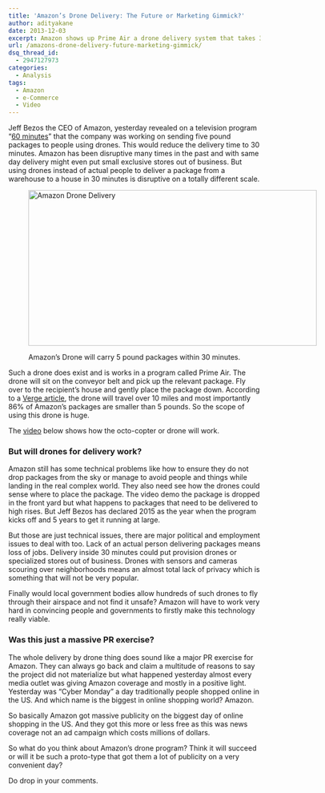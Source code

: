```yaml
---
title: 'Amazon’s Drone Delivery: The Future or Marketing Gimmick?'
author: adityakane
date: 2013-12-03
excerpt: Amazon shows up Prime Air a drone delivery system that takes 30 mins to deliver packages. The technology seems disruptive but is it really feasible or just a PR exercise for Amazon on "Cyber Monday" day!
url: /amazons-drone-delivery-future-marketing-gimmick/
dsq_thread_id:
  - 2947127973
categories:
  - Analysis
tags:
  - Amazon
  - e-Commerce
  - Video
---
```

Jeff Bezos the CEO of Amazon, yesterday revealed on a television program &#8220;<a href="https://twitter.com/60Minutes/status/407540278762176512" onclick="_gaq.push(['_trackEvent', 'outbound-article', 'https://twitter.com/60Minutes/status/407540278762176512', '60 minutes']);" >60 minutes</a>&#8221; that the company was working on sending five pound packages to people using drones. This would reduce the delivery time to 30 minutes. Amazon has been disruptive many times in the past and with same day delivery might even put small exclusive stores out of business. But using drones instead of actual people to deliver a package from a warehouse to a house in 30 minutes is disruptive on a totally different scale.<figure id="attachment_78820" style="width: 576px;" class="wp-caption aligncenter">

[<img class="size-full wp-image-78820" title="Amazon Drone" alt="Amazon Drone Delivery" src="http://cdn.devilsworkshop.org/files/2013/12/Amazone-Drone-Delivery.png" width="576" height="311" />][1]<figcaption class="wp-caption-text">Amazon&#8217;s Drone will carry 5 pound packages within 30 minutes.</figcaption></figure> 

Such a drone does exist and is works in a program called Prime Air. The drone will sit on the conveyor belt and pick up the relevant package. Fly over to the recipient&#8217;s house and gently place the package down. According to a <a href="http://www.theverge.com/2013/12/1/5164340/delivery-drones-are-coming-jeff-bezos-previews-half-hour-shipping" onclick="_gaq.push(['_trackEvent', 'outbound-article', 'http://www.theverge.com/2013/12/1/5164340/delivery-drones-are-coming-jeff-bezos-previews-half-hour-shipping', 'Verge article']);" >Verge article</a>, the drone will travel over 10 miles and most importantly 86% of Amazon&#8217;s packages are smaller than 5 pounds. So the scope of using this drone is huge.

The <a href="http://www.youtube.com/watch?v=98BIu9dpwHU" onclick="_gaq.push(['_trackEvent', 'outbound-article', 'http://www.youtube.com/watch?v=98BIu9dpwHU', 'video']);" >video</a> below shows how the octo-copter or drone will work.



### But will drones for delivery work?

Amazon still has some technical problems like how to ensure they do not drop packages from the sky or manage to avoid people and things while landing in the real complex world. They also need see how the drones could sense where to place the package. The video demo the package is dropped in the front yard but what happens to packages that need to be delivered to high rises. But Jeff Bezos has declared 2015 as the year when the program kicks off and 5 years to get it running at large.

But those are just technical issues, there are major political and employment issues to deal with too. Lack of an actual person delivering packages means loss of jobs. Delivery inside 30 minutes could put provision drones or specialized stores out of business. Drones with sensors and cameras scouring over neighborhoods means an almost total lack of privacy which is something that will not be very popular.

Finally would local government bodies allow hundreds of such drones to fly through their airspace and not find it unsafe? Amazon will have to work very hard in convincing people and governments to firstly make this technology really viable.

### Was this just a massive PR exercise?

The whole delivery by drone thing does sound like a major PR exercise for Amazon. They can always go back and claim a multitude of reasons to say the project did not materialize but what happened yesterday almost every media outlet was giving Amazon coverage and mostly in a positive light. Yesterday was &#8220;Cyber Monday&#8221; a day traditionally people shopped online in the US. And which name is the biggest in online shopping world? Amazon.

So basically Amazon got massive publicity on the biggest day of online shopping in the US. And they got this more or less free as this was news coverage not an ad campaign which costs millions of dollars.

So what do you think about Amazon&#8217;s drone program? Think it will succeed or will it be such a proto-type that got them a lot of publicity on a very convenient day?

Do drop in your comments.

 [1]: http://cdn.devilsworkshop.org/files/2013/12/Amazone-Drone-Delivery.png
